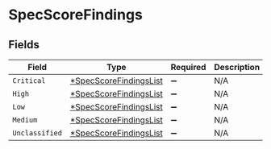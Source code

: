# SpecScoreFindings


## Fields

| Field                                                                  | Type                                                                   | Required                                                               | Description                                                            |
| ---------------------------------------------------------------------- | ---------------------------------------------------------------------- | ---------------------------------------------------------------------- | ---------------------------------------------------------------------- |
| `Critical`                                                             | [*SpecScoreFindingsList](../../models/shared/specscorefindingslist.md) | :heavy_minus_sign:                                                     | N/A                                                                    |
| `High`                                                                 | [*SpecScoreFindingsList](../../models/shared/specscorefindingslist.md) | :heavy_minus_sign:                                                     | N/A                                                                    |
| `Low`                                                                  | [*SpecScoreFindingsList](../../models/shared/specscorefindingslist.md) | :heavy_minus_sign:                                                     | N/A                                                                    |
| `Medium`                                                               | [*SpecScoreFindingsList](../../models/shared/specscorefindingslist.md) | :heavy_minus_sign:                                                     | N/A                                                                    |
| `Unclassified`                                                         | [*SpecScoreFindingsList](../../models/shared/specscorefindingslist.md) | :heavy_minus_sign:                                                     | N/A                                                                    |